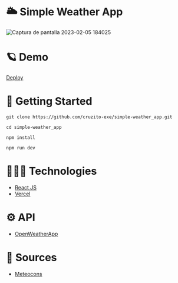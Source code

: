 # 🌥️ Simple Weather App

![Captura de pantalla 2023-02-05 184025](https://user-images.githubusercontent.com/54298536/216857196-eba36235-ab1d-4e7d-8af5-6681e628ada3.png)

# 🪐 Demo

[Deploy](https://color-palette-generator-app-cruzito-exe.vercel.app/)

# 🏴 Getting Started

```
git clone https://github.com/cruzito-exe/simple-weather_app.git
```
```
cd simple-weather_app
```
```
npm install
```
```
npm run dev
```

# 🧑🏻‍💻 Technologies

- [React JS](https://reactjs.org/)
- [Vercel](https://vercel.com/dashboard)

# ⚙️ API

- [OpenWeatherApp](https://openweathermap.org/)

# 🔨 Sources

- [Meteocons](https://bas.dev/work/meteocons)
